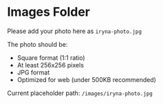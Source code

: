 # Images Folder

Please add your photo here as `iryna-photo.jpg`

The photo should be:
- Square format (1:1 ratio)
- At least 256x256 pixels
- JPG format
- Optimized for web (under 500KB recommended)

Current placeholder path: `/images/iryna-photo.jpg`
